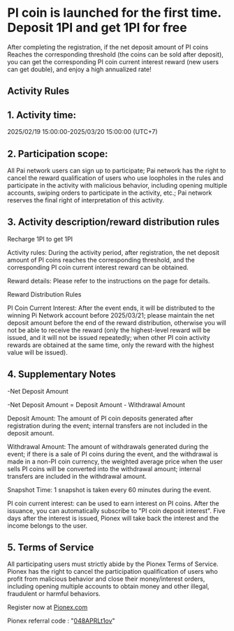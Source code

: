 <h1>PI coin is launched for the first time. Deposit 1PI and get 1PI for free</h1>
After completing the registration, if the net deposit amount of PI coins Reaches the corresponding threshold (the coins can be sold after deposit), you can get the corresponding PI coin current interest reward (new users can get double), and enjoy a high annualized rate!

<h2>Activity Rules</h2>

<h2>1. Activity time:</h2> 2025/02/19 15:00:00-2025/03/20 15:00:00 (UTC+7)

<h2>2. Participation scope:</h2> All Pai network users can sign up to participate; Pai network has the right to cancel the reward qualification of users who use loopholes in the rules and participate in the activity with malicious behavior, including opening multiple accounts, swiping orders to participate in the activity, etc.; Pai network reserves the final right of interpretation of this activity.

<h2>3. Activity description/reward distribution rules</h2>

Recharge 1PI to get 1PI

Activity rules: During the activity period, after registration, the net deposit amount of PI coins reaches the corresponding threshold, and the corresponding PI coin current interest reward can be obtained.

Reward details: Please refer to the instructions on the page for details.

Reward Distribution Rules

PI Coin Current Interest: After the event ends, it will be distributed to the winning Pi Network account before 2025/03/21; please maintain the net deposit amount before the end of the reward distribution, otherwise you will not be able to receive the reward (only the highest-level reward will be issued, and it will not be issued repeatedly; when other PI coin activity rewards are obtained at the same time, only the reward with the highest value will be issued).

<h2>4. Supplementary Notes</h2>

-Net Deposit Amount

-Net Deposit Amount = Deposit Amount - Withdrawal Amount

Deposit Amount: The amount of PI coin deposits generated after registration during the event; internal transfers are not included in the deposit amount.

Withdrawal Amount: The amount of withdrawals generated during the event; if there is a sale of PI coins during the event, and the withdrawal is made in a non-PI coin currency, the weighted average price when the user sells PI coins will be converted into the withdrawal amount; internal transfers are included in the withdrawal amount.

Snapshot Time: 1 snapshot is taken every 60 minutes during the event.

PI coin current interest: can be used to earn interest on PI coins. After the issuance, you can automatically subscribe to "PI coin deposit interest". Five days after the interest is issued, Pionex will take back the interest and the income belongs to the user.

<h2>5. Terms of Service</h2>

All participating users must strictly abide by the Pionex Terms of Service. Pionex has the right to cancel the participation qualification of users who profit from malicious behavior and close their money/interest orders, including opening multiple accounts to obtain money and other illegal, fraudulent or harmful behaviors.

Register now at <a href="https://www.pionex.com/signUp?r=048APRLt1ov">Pionex.com</a>

Pionex referral code : "<a href="https://www.pionex.com/signUp?r=048APRLt1ov">048APRLt1ov</a>"

